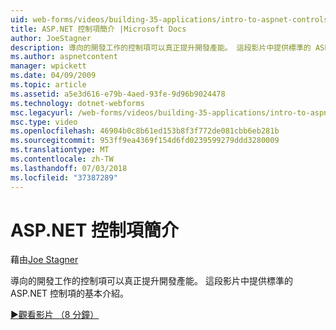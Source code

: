 ```yaml
---
uid: web-forms/videos/building-35-applications/intro-to-aspnet-controls
title: ASP.NET 控制項簡介 |Microsoft Docs
author: JoeStagner
description: 導向的開發工作的控制項可以真正提升開發產能。 這段影片中提供標準的 ASP.NET 控制項的基本介紹。
ms.author: aspnetcontent
manager: wpickett
ms.date: 04/09/2009
ms.topic: article
ms.assetid: a5e3d616-e79b-4aed-93fe-9d96b9024478
ms.technology: dotnet-webforms
msc.legacyurl: /web-forms/videos/building-35-applications/intro-to-aspnet-controls
msc.type: video
ms.openlocfilehash: 46904b0c8b61ed153b8f3f772de081cbb6eb281b
ms.sourcegitcommit: 953ff9ea4369f154d6fd0239599279ddd3280009
ms.translationtype: MT
ms.contentlocale: zh-TW
ms.lasthandoff: 07/03/2018
ms.locfileid: "37387289"
---
```

<a name="intro-to-aspnet-controls"></a>ASP.NET 控制項簡介
====================
藉由[Joe Stagner](https://github.com/JoeStagner)

導向的開發工作的控制項可以真正提升開發產能。 這段影片中提供標準的 ASP.NET 控制項的基本介紹。

[&#9654;觀看影片 （8 分鐘）](https://channel9.msdn.com/Blogs/ASP-NET-Site-Videos/intro-to-aspnet-controls)
